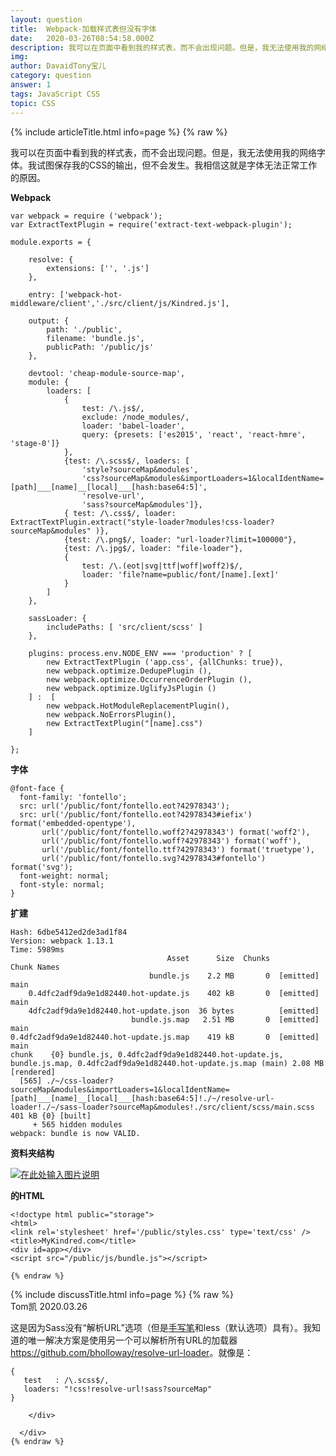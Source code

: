```yaml
---
layout: question
title:  Webpack-加载样式表但没有字体
date:   2020-03-26T08:54:58.000Z
description: 我可以在页面中看到我的样式表，而不会出现问题。但是，我无法使用我的网络字体。我试图保存我的CSS的输出，但不会发生。我相信这就是字体无法正常工作的原因。...
img: 
author: DavaidTony宝儿
category: question
answer: 1
tags: JavaScript CSS
topic: CSS
---
```

<div class="article-root">
  <div class="article">
    {% include articleTitle.html info=page %}
    {% raw %}
    <div class="article-content"><p><font style="vertical-align: inherit;"><font style="vertical-align: inherit;">我可以在页面中看到我的样式表，而不会出现问题。</font><font style="vertical-align: inherit;">但是，我无法使用我的网络字体。</font><font style="vertical-align: inherit;">我试图保存我的CSS的输出，但不会发生。</font><font style="vertical-align: inherit;">我相信这就是字体无法正常工作的原因。</font></font></p>

<p><strong><font style="vertical-align: inherit;"><font style="vertical-align: inherit;">Webpack</font></font></strong></p>

<pre><code>var webpack = require ('webpack');<font></font>
var ExtractTextPlugin = require('extract-text-webpack-plugin');<font></font>
<font></font>
module.exports = {<font></font>
<font></font>
    resolve: {<font></font>
        extensions: ['', '.js']<font></font>
    },<font></font>
<font></font>
    entry: ['webpack-hot-middleware/client','./src/client/js/Kindred.js'],<font></font>
<font></font>
    output: {<font></font>
        path: './public',<font></font>
        filename: 'bundle.js',<font></font>
        publicPath: '/public/js'<font></font>
    },<font></font>
<font></font>
    devtool: 'cheap-module-source-map',<font></font>
    module: {<font></font>
        loaders: [<font></font>
            {<font></font>
                test: /\.js$/,<font></font>
                exclude: /node_modules/,<font></font>
                loader: 'babel-loader',<font></font>
                query: {presets: ['es2015', 'react', 'react-hmre', 'stage-0']}<font></font>
            },<font></font>
            {test: /\.scss$/, loaders: [<font></font>
                'style?sourceMap&amp;modules',<font></font>
                'css?sourceMap&amp;modules&amp;importLoaders=1&amp;localIdentName=[path]___[name]__[local]___[hash:base64:5]',<font></font>
                'resolve-url',<font></font>
                'sass?sourceMap&amp;modules']},<font></font>
            { test: /\.css$/, loader: ExtractTextPlugin.extract("style-loader?modules!css-loader?sourceMap&amp;modules" )},<font></font>
            {test: /\.png$/, loader: "url-loader?limit=100000"},<font></font>
            {test: /\.jpg$/, loader: "file-loader"},<font></font>
            {<font></font>
                test: /\.(eot|svg|ttf|woff|woff2)$/,<font></font>
                loader: 'file?name=public/font/[name].[ext]'<font></font>
            }<font></font>
        ]<font></font>
    },<font></font>
<font></font>
    sassLoader: {<font></font>
        includePaths: [ 'src/client/scss' ]<font></font>
    },<font></font>
<font></font>
    plugins: process.env.NODE_ENV === 'production' ? [<font></font>
        new ExtractTextPlugin ('app.css', {allChunks: true}),<font></font>
        new webpack.optimize.DedupePlugin (),<font></font>
        new webpack.optimize.OccurrenceOrderPlugin (),<font></font>
        new webpack.optimize.UglifyJsPlugin ()<font></font>
    ] :  [<font></font>
        new webpack.HotModuleReplacementPlugin(),<font></font>
        new webpack.NoErrorsPlugin(),<font></font>
        new ExtractTextPlugin("[name].css")<font></font>
    ]<font></font>
<font></font>
};<font></font>
</code></pre>

<p><strong><font style="vertical-align: inherit;"><font style="vertical-align: inherit;">字体</font></font></strong></p>

<pre><code>@font-face {<font></font>
  font-family: 'fontello';<font></font>
  src: url('/public/font/fontello.eot?42978343');<font></font>
  src: url('/public/font/fontello.eot?42978343#iefix') format('embedded-opentype'),<font></font>
       url('/public/font/fontello.woff2?42978343') format('woff2'),<font></font>
       url('/public/font/fontello.woff?42978343') format('woff'),<font></font>
       url('/public/font/fontello.ttf?42978343') format('truetype'),<font></font>
       url('/public/font/fontello.svg?42978343#fontello') format('svg');<font></font>
  font-weight: normal;<font></font>
  font-style: normal;<font></font>
}<font></font>
</code></pre>

<p><strong><font style="vertical-align: inherit;"><font style="vertical-align: inherit;">扩建</font></font></strong></p>

<pre><code>Hash: 6dbe5412ed2de3ad1f84<font></font>
Version: webpack 1.13.1<font></font>
Time: 5989ms<font></font>
                                   Asset      Size  Chunks             Chunk Names<font></font>
                               bundle.js    2.2 MB       0  [emitted]  main<font></font>
    0.4dfc2adf9da9e1d82440.hot-update.js    402 kB       0  [emitted]  main<font></font>
    4dfc2adf9da9e1d82440.hot-update.json  36 bytes          [emitted]  <font></font>
                           bundle.js.map   2.51 MB       0  [emitted]  main<font></font>
0.4dfc2adf9da9e1d82440.hot-update.js.map    419 kB       0  [emitted]  main<font></font>
chunk    {0} bundle.js, 0.4dfc2adf9da9e1d82440.hot-update.js, bundle.js.map, 0.4dfc2adf9da9e1d82440.hot-update.js.map (main) 2.08 MB [rendered]<font></font>
  [565] ./~/css-loader?sourceMap&amp;modules&amp;importLoaders=1&amp;localIdentName=[path]___[name]__[local]___[hash:base64:5]!./~/resolve-url-loader!./~/sass-loader?sourceMap&amp;modules!./src/client/scss/main.scss 401 kB {0} [built]<font></font>
     + 565 hidden modules<font></font>
webpack: bundle is now VALID.<font></font>
</code></pre>

<p><strong><font style="vertical-align: inherit;"><font style="vertical-align: inherit;">资料夹结构</font></font></strong></p>

<p><a href="https://www.samyoc.com//uploads/users/6920/images/thumbnails/1585212898644.png" data-src="https://www.samyoc.com//uploads/users/6920/images/1585212898644.png" rel="noreferrer"><img src="https://i.stack.imgur.com/tnXBJ.png" alt="在此处输入图片说明"></a></p>

<p><strong><font style="vertical-align: inherit;"><font style="vertical-align: inherit;">的HTML</font></font></strong></p>

<pre><code>&lt;!doctype html public="storage"&gt;<font></font>
&lt;html&gt;<font></font>
&lt;link rel='stylesheet' href='/public/styles.css' type='text/css' /&gt;<font></font>
&lt;title&gt;MyKindred.com&lt;/title&gt;<font></font>
&lt;div id=app&gt;&lt;/div&gt;<font></font>
&lt;script src="/public/js/bundle.js"&gt;&lt;/script&gt;<font></font>
</code></pre></div>
    {% endraw %}
  </div>

  <div class="discuss-wrapper">
    {% include discussTitle.html info=page %}
    {% raw %}
    <div class="discuss-item">
        <div class="discuss-parent">
          <div class="discuss-meta">
            <span class="discuss-user">Tom凯</span>
            <span class="discuss-time">2020.03.26</span>
          </div>
          <div class="discuss-comment"><p><font style="vertical-align: inherit;"><font style="vertical-align: inherit;">这是因为Sass没有“解析URL”选项（但是</font></font><a href="http://stylus-lang.com/docs/executable.html" rel="nofollow"><font style="vertical-align: inherit;"><font style="vertical-align: inherit;">手写笔</font></font></a><font style="vertical-align: inherit;"><font style="vertical-align: inherit;">和less（默认选项）具有）。</font><font style="vertical-align: inherit;">我知道的唯一解决方案是使用另一个可以解析所有URL的加载器</font></font><a href="https://github.com/bholloway/resolve-url-loader" rel="nofollow"><font style="vertical-align: inherit;"><font style="vertical-align: inherit;">https://github.com/bholloway/resolve-url-loader</font></font></a><font style="vertical-align: inherit;"><font style="vertical-align: inherit;">。</font><font style="vertical-align: inherit;">就像是：</font></font></p>

<pre><code>{<font></font>
   test   : /\.scss$/,<font></font>
   loaders: "!css!resolve-url!sass?sourceMap"<font></font>
}   <font></font>
</code></pre></div>
        </div>
        
      </div>
    {% endraw %}
  </div>
<div>
